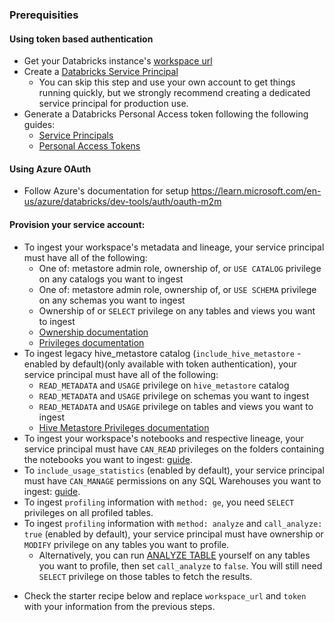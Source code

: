 ### Prerequisities
#### Using token based authentication
- Get your Databricks instance's [workspace url](https://docs.databricks.com/workspace/workspace-details.html#workspace-instance-names-urls-and-ids)
- Create a [Databricks Service Principal](https://docs.databricks.com/administration-guide/users-groups/service-principals.html#what-is-a-service-principal)
  + You can skip this step and use your own account to get things running quickly,
  but we strongly recommend creating a dedicated service principal for production use.
- Generate a Databricks Personal Access token following the following guides:
  + [Service Principals](https://docs.databricks.com/administration-guide/users-groups/service-principals.html#personal-access-tokens)
  + [Personal Access Tokens](https://docs.databricks.com/dev-tools/auth.html#databricks-personal-access-tokens)

#### Using Azure OAuth
- Follow Azure's documentation for setup https://learn.microsoft.com/en-us/azure/databricks/dev-tools/auth/oauth-m2m


#### Provision your service account:
  + To ingest your workspace's metadata and lineage, your service principal must have all of the following:
    * One of: metastore admin role, ownership of, or `USE CATALOG` privilege on any catalogs you want to ingest
    * One of: metastore admin role, ownership of, or `USE SCHEMA` privilege on any schemas you want to ingest
    * Ownership of or `SELECT` privilege on any tables and views you want to ingest
    * [Ownership documentation](https://docs.databricks.com/data-governance/unity-catalog/manage-privileges/ownership.html)
    * [Privileges documentation](https://docs.databricks.com/data-governance/unity-catalog/manage-privileges/privileges.html)
  + To ingest legacy hive_metastore catalog (`include_hive_metastore` - enabled by default)(only available with token authentication), your service principal must have all of the following:
    * `READ_METADATA` and `USAGE` privilege on `hive_metastore` catalog
    * `READ_METADATA` and `USAGE` privilege on schemas you want to ingest
    * `READ_METADATA` and `USAGE` privilege on tables and views you want to ingest
    * [Hive Metastore Privileges documentation](https://docs.databricks.com/en/sql/language-manual/sql-ref-privileges-hms.html)
  + To ingest your workspace's notebooks and respective lineage, your service principal must have `CAN_READ` privileges on the folders containing the notebooks you want to ingest: [guide](https://docs.databricks.com/en/security/auth-authz/access-control/workspace-acl.html#folder-permissions).
  + To `include_usage_statistics` (enabled by default), your service principal must have `CAN_MANAGE` permissions on any SQL Warehouses you want to ingest: [guide](https://docs.databricks.com/security/auth-authz/access-control/sql-endpoint-acl.html).
  + To ingest `profiling` information with `method: ge`, you need `SELECT` privileges on all profiled tables.
  + To ingest `profiling` information with `method: analyze` and `call_analyze: true` (enabled by default), your service principal must have ownership or `MODIFY` privilege on any tables you want to profile.
    * Alternatively, you can run [ANALYZE TABLE](https://docs.databricks.com/sql/language-manual/sql-ref-syntax-aux-analyze-table.html) yourself on any tables you want to profile, then set `call_analyze` to `false`.
    You will still need `SELECT` privilege on those tables to fetch the results.
- Check the starter recipe below and replace `workspace_url` and `token` with your information from the previous steps.

